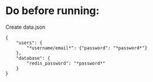 # Do before running:

Create data.json

    { 
        "users": {
            "*username/email*": {"password": "*password*"}
        },
        "database": {
            "redis_password": "*password*"
        }
    }